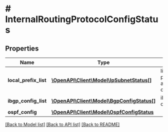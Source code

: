 # # InternalRoutingProtocolConfigStatus

## Properties

Name | Type | Description | Notes
------------ | ------------- | ------------- | -------------
**local_prefix_list** | [**\OpenAPI\Client\Model\IpSubnetStatus[]**](IpSubnetStatus.md) | list of local prefixes to be advertised over eBGP | [optional]
**ibgp_config_list** | [**\OpenAPI\Client\Model\BgpConfigStatus[]**](BgpConfigStatus.md) | iBGP configuration. | [optional]
**ospf_config** | [**\OpenAPI\Client\Model\OspfConfigStatus**](OspfConfigStatus.md) |  | [optional]

[[Back to Model list]](../../README.md#models) [[Back to API list]](../../README.md#endpoints) [[Back to README]](../../README.md)
